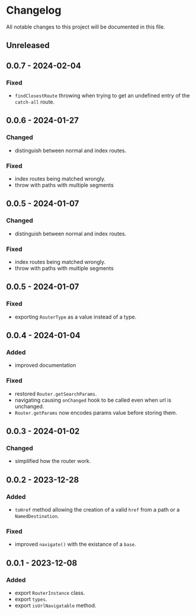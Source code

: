 # Changelog

All notable changes to this project will be documented in this file.

## Unreleased

## 0.0.7 - 2024-02-04
### Fixed
- `findClosestRoute` throwing when trying to get an undefined entry of the `catch-all` route.

## 0.0.6 - 2024-01-27
### Changed
- distinguish between normal and index routes.

### Fixed
- index routes being matched wrongly.
- throw with paths with multiple segments

## 0.0.5 - 2024-01-07
### Changed
- distinguish between normal and index routes.

### Fixed
- index routes being matched wrongly.
- throw with paths with multiple segments

## 0.0.5 - 2024-01-07
### Fixed
- exporting `RouterType` as a value instead of a type.

## 0.0.4 - 2024-01-04
### Added
- improved documentation

### Fixed
- restored `Router.getSearchParams`.
- navigating causing `onChanged` hook to be called even when url is unchanged.
- `Router.getParams` now encodes params value before storing them.

## 0.0.3 - 2024-01-02
### Changed
- simplified how the router work.

## 0.0.2 - 2023-12-28
### Added
- `toHref` method allowing the creation of a valid `href` from a path or a `NamedDestination`.

### Fixed
- improved `navigate()` with the existance of a `base`.

## 0.0.1 - 2023-12-08
### Added
- export `RouterInstance` class.
- export `types`.
- export `isUrlNavigatable` method.
